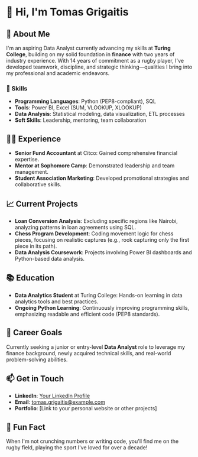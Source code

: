 # 👋 Hi, I'm Tomas Grigaitis

## 🌟 About Me
I'm an aspiring Data Analyst currently advancing my skills at **Turing College**, building on my solid foundation in **finance** with two years of industry experience. With 14 years of commitment as a rugby player, I've developed teamwork, discipline, and strategic thinking—qualities I bring into my professional and academic endeavors.

### 🚀 Skills
- **Programming Languages**: Python (PEP8-compliant), SQL
- **Tools**: Power BI, Excel (SUM, VLOOKUP, XLOOKUP)
- **Data Analysis**: Statistical modeling, data visualization, ETL processes
- **Soft Skills**: Leadership, mentoring, team collaboration

## 🧑‍💻 Experience
- **Senior Fund Accountant** at Citco: Gained comprehensive financial expertise.
- **Mentor at Sophomore Camp**: Demonstrated leadership and team management.
- **Student Association Marketing**: Developed promotional strategies and collaborative skills.

## 📈 Current Projects
- **Loan Conversion Analysis**: Excluding specific regions like Nairobi, analyzing patterns in loan agreements using SQL.
- **Chess Program Development**: Coding movement logic for chess pieces, focusing on realistic captures (e.g., rook capturing only the first piece in its path).
- **Data Analysis Coursework**: Projects involving Power BI dashboards and Python-based data analysis.

## 📚 Education
- **Data Analytics Student** at Turing College: Hands-on learning in data analytics tools and best practices.
- **Ongoing Python Learning**: Continuously improving programming skills, emphasizing readable and efficient code (PEP8 standards).

## 🎯 Career Goals
Currently seeking a junior or entry-level **Data Analyst** role to leverage my finance background, newly acquired technical skills, and real-world problem-solving abilities.

## 📫 Get in Touch
- **LinkedIn**: [Your LinkedIn Profile](https://www.linkedin.com/in/your-profile)
- **Email**: tomas.grigaitis@example.com
- **Portfolio**: [Link to your personal website or other projects]

## 🏉 Fun Fact
When I'm not crunching numbers or writing code, you'll find me on the rugby field, playing the sport I've loved for over a decade!

<!--
**tomikasas/tomikasas** is a ✨ _special_ ✨ repository because its `README.md` (this file) appears on your GitHub profile.

Here are some ideas to get you started:

- 🔭 I’m currently working on ...
- 🌱 I’m currently learning ...
- 👯 I’m looking to collaborate on ...
- 🤔 I’m looking for help with ...
- 💬 Ask me about ...
- 📫 How to reach me: ...
- 😄 Pronouns: ...
- ⚡ Fun fact: ...
-->
